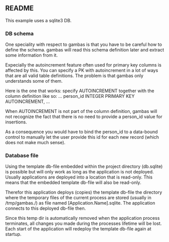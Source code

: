 ## README

This example uses a sqlite3 DB.

### DB schema

One speciality with respect to gambas is that you have to be careful how to 
define the schema. gambas will read this schema definition later and extract
some information from it.

Expecially the autoincrement feature often used for primary key columns
is affected by this. You can specify a PK with autoincrement in a lot of ways
that are all valid table definitions. The problem is that gambas only understands
some of them.

Here is the one that works: specify AUTOINCREMENT together with the column definition like so:
     ...
     person_id INTEGER PRIMARY KEY AUTOINCREMENT,
     ...

When AUTOINCREMENT is not part of the column definition, gambas will not recognize
the fact that there is no need to provide a person_id value for insertions.
 
As a consequence you would have to bind the person_id to a data-bound control
to manually let the user provide this id for each new record (which does not make much sense).

### Database file

Using the template db-file embedded within the project directory (db.sqlite) 
is possible but will only work as long as the application is not deployed. Usually applications
are deployed into a location that is read-only. This means that the embedded template db-file
will also be read-only. 

Therefor this application deploys (copies) the template db-file the directory where the 
temporary files of the current process are stored (usually in /tmp/gambas.<user id>/<process id>)
as file named [Application.Name].sqlite.
The application connects to this deployed db-file then.

Since this temp dir is automatically removed when the application process terminates, 
all changes you made during the processes lifetime will be lost. Each start of the application
will redeploy the template db-file again at startup.